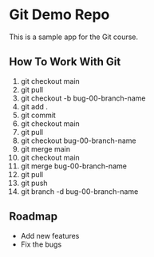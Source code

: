 # Git Demo Repo
This is a sample app for the Git course.

## How To Work With Git
01. git checkout main
02. git pull
03. git checkout -b bug-00-branch-name
04. git add .
05. git commit
06. git checkout main
07. git pull
08. git checkout bug-00-branch-name
09. git merge main
10. git checkout main
11. git merge bug-00-branch-name
12. git pull
13. git push
14. git branch -d bug-00-branch-name

## Roadmap
* Add new features
* Fix the bugs